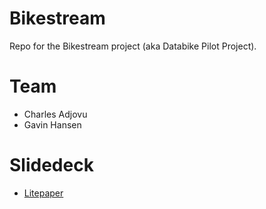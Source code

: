 # Bikestream
Repo for the Bikestream project (aka Databike Pilot Project).

# Team

- Charles Adjovu
- Gavin Hansen

# Slidedeck

- [Litepaper](https://docs.google.com/presentation/d/18EfMK_-orke-S8Jski1dUgbcYAMd2TpoWm_ZSkn-deE/edit?usp=sharing)
